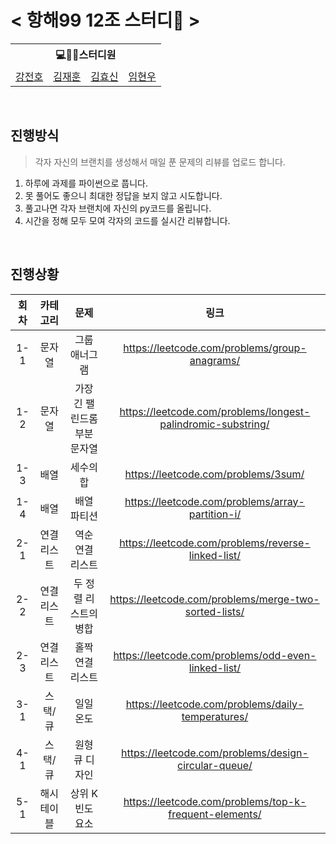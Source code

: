 # < 항해99 12조 스터디🤯 >


<table>
    <tr>
         <th colspan=5>💻🙎‍♂스터디원</th>
    </tr>
    <tr>
        <td><a href='https://github.com/jeonbar2'>강전호</a></td>
        <td><a href='https://github.com/HoduUlmu'>김재훈</a></td>
        <td><a href='https://github.com/Shinnybest'>김효신</a></td>
        <td><a href='https://github.com/hyunwoome'>임현우</a></td>
        
    
</table>

<br>

## 진행방식
> 각자 자신의 브랜치를 생성해서 매일 푼 문제의 리뷰를 업로드 합니다.
1. 하루에 과제를 파이썬으로 풉니다.
2. 못 풀어도 좋으니 최대한 정답을 보지 않고 시도합니다.
3. 풀고나면 각자 브랜치에 자신의 py코드를 올립니다.
4. 시간을 정해 모두 모여 각자의 코드를 실시간 리뷰합니다.

<br>

## 진행상황

|회차|카테고리|문제|링크|   
|:---:|:-----:|:---:|:---:|
|1-1|문자열|그룹 애너그램|https://leetcode.com/problems/group-anagrams/|
|1-2|문자열|가장 긴 팰린드롬 부분 문자열|https://leetcode.com/problems/longest-palindromic-substring/|
|1-3|배열|세수의 합|https://leetcode.com/problems/3sum/|
|1-4|배열|배열 파티션|https://leetcode.com/problems/array-partition-i/|
|2-1|연결 리스트|역순 연결 리스트|https://leetcode.com/problems/reverse-linked-list/|
|2-2|연결 리스트|두 정렬 리스트의 병합|https://leetcode.com/problems/merge-two-sorted-lists/|
|2-3|연결 리스트|홀짝 연결 리스트|https://leetcode.com/problems/odd-even-linked-list/|
|3-1|스택/큐|일일 온도|https://leetcode.com/problems/daily-temperatures/|
|4-1|스택/큐|원형 큐 디자인|https://leetcode.com/problems/design-circular-queue/|
|5-1|해시 테이블|상위 K 빈도 요소|https://leetcode.com/problems/top-k-frequent-elements/|
